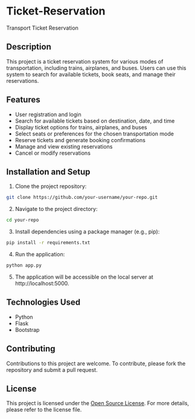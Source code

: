 
# Ticket-Reservation


Transport Ticket Reservation

## Description

This project is a ticket reservation system for various modes of transportation, including trains, airplanes, and buses. Users can use this system to search for available tickets, book seats, and manage their reservations.

## Features

- User registration and login
- Search for available tickets based on destination, date, and time
- Display ticket options for trains, airplanes, and buses
- Select seats or preferences for the chosen transportation mode
- Reserve tickets and generate booking confirmations
- Manage and view existing reservations
- Cancel or modify reservations

## Installation and Setup

1. Clone the project repository:
```bash
git clone https://github.com/your-username/your-repo.git
```

2. Navigate to the project directory:
```bash
cd your-repo
```

3. Install dependencies using a package manager (e.g., pip):
```bash
pip install -r requirements.txt
```

4. Run the application:
```bash
python app.py
```

5. The application will be accessible on the local server at http://localhost:5000.

## Technologies Used

- Python
- Flask
- Bootstrap

## Contributing

Contributions to this project are welcome. To contribute, please fork the repository and submit a pull request.

## License

This project is licensed under the [Open Source License](LICENSE). For more details, please refer to the license file.
